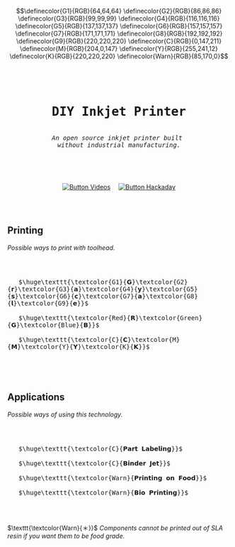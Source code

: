 
```math
\definecolor{G1}{RGB}{64,64,64}
\definecolor{G2}{RGB}{86,86,86}
\definecolor{G3}{RGB}{99,99,99}
\definecolor{G4}{RGB}{116,116,116}
\definecolor{G5}{RGB}{137,137,137}
\definecolor{G6}{RGB}{157,157,157}
\definecolor{G7}{RGB}{171,171,171}
\definecolor{G8}{RGB}{192,192,192}
\definecolor{G9}{RGB}{220,220,220}
\definecolor{C}{RGB}{0,147,211}
\definecolor{M}{RGB}{204,0,147}
\definecolor{Y}{RGB}{255,241,12}
\definecolor{K}{RGB}{220,220,220}
\definecolor{Warn}{RGB}{85,170,0}
```

<br>


<div align = center>

<pre>

<h1>DIY Inkjet Printer</h1>
<i>An open source inkjet printer built</i> 
<i>without industrial manufacturing.</i>

</pre>

<br>
<br>

[![Button Videos]][Videos]   
[![Button Hackaday]][Hackaday]

<br>
<br>

</div>

## Printing

*Possible ways to print with toolhead.*

<br>

<kbd> <br>   $\huge\texttt{\textcolor{G1}{𝗚}\textcolor{G2}{𝗿}\textcolor{G3}{𝗮}\textcolor{G4}{𝘆}\textcolor{G5}{𝘀}\textcolor{G6}{𝗰}\textcolor{G7}{𝗮}\textcolor{G8}{𝗹}\textcolor{G9}{𝗲}}$   <br> </kbd>   
<kbd> <br>   $\huge\texttt{\textcolor{Red}{𝗥}\textcolor{Green}{𝗚}\textcolor{Blue}{𝗕}}$   <br> </kbd>   
<kbd> <br>   $\huge\texttt{\textcolor{C}{𝗖}\textcolor{M}{𝗠}\textcolor{Y}{𝗬}\textcolor{K}{𝗞}}$   <br> </kbd>

<br>
<br>

## Applications

*Possible ways of using this technology.*

<br>

<kbd> <br>   $\huge\texttt{\textcolor{C}{𝗣𝗮𝗿𝘁 𝗟𝗮𝗯𝗲𝗹𝗶𝗻𝗴}}$   <br> </kbd>   
<kbd> <br>   $\huge\texttt{\textcolor{C}{𝗕𝗶𝗻𝗱𝗲𝗿 𝗝𝗲𝘁}}$   <br> </kbd>   
<kbd> <br>   $\huge\texttt{\textcolor{Warn}{𝗣𝗿𝗶𝗻𝘁𝗶𝗻𝗴 𝗼𝗻 𝗙𝗼𝗼𝗱}}$   <br> </kbd>   
<kbd> <br>   $\huge\texttt{\textcolor{Warn}{𝗕𝗶𝗼 𝗣𝗿𝗶𝗻𝘁𝗶𝗻𝗴}}$   <br> </kbd>

<br>

$\texttt{\textcolor{Warn}{＊}}$ *Components cannot be printed out of SLA resin if you want them to be food grade.*

<br>

<!----------------------------------------------------------------------------->

[Videos]: Documentation/Videos.md


[Hackaday]: https://hackaday.io/project/167446-diy-inkjet-printer


<!---------------------------------[ Buttons ]--------------------------------->

[Button Hackaday]: https://img.shields.io/badge/Hackaday-1A1A1A?style=for-the-badge&logoColor=white&logo=Hackaday
[Button Videos]: https://img.shields.io/badge/Videos-DA1F26?style=for-the-badge&logoColor=white&logo=YouTube
